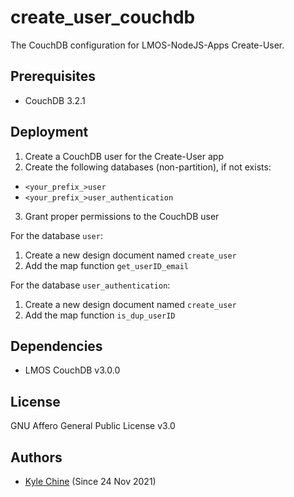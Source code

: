 # create_user_couchdb

The CouchDB configuration for LMOS-NodeJS-Apps Create-User.

## Prerequisites

* CouchDB 3.2.1

## Deployment

1. Create a CouchDB user for the Create-User app
2. Create the following databases (non-partition), if not exists:
  - `<your_prefix_>user`
  - `<your_prefix_>user_authentication`
3. Grant proper permissions to the CouchDB user

For the database `user`:

1. Create a new design document named `create_user`
2. Add the map function `get_userID_email`

For the database `user_authentication`:

1. Create a new design document named `create_user`
2. Add the map function `is_dup_userID`

## Dependencies

- LMOS CouchDB v3.0.0

## License

GNU Affero General Public License v3.0

## Authors

* [Kyle Chine](https://www.kylechine.name) (Since 24 Nov 2021)

